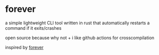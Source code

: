 # forever
a simple lightweight CLI tool written in rust that automatically restarts a command if it exits/crashes

open source because why not + i like github actions for crosscompilation

inspired by [forever](https://github.com/foreversd/forever)